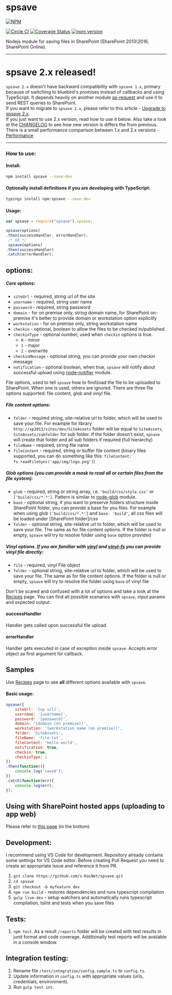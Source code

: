 # spsave

[![NPM](https://nodei.co/npm/spsave.png?mini=true)](https://nodei.co/npm/spsave/)

[![Circle CI](https://circleci.com/gh/s-KaiNet/spsave/tree/master.svg?style=shield&circle-token=07b67ce9b17508e7f4f2a75f6a2e3907260c2fc5)](https://circleci.com/gh/s-KaiNet/spsave/tree/master)
[![Coverage Status](https://coveralls.io/repos/github/s-KaiNet/spsave/badge.svg?branch=master)](https://coveralls.io/github/s-KaiNet/spsave?branch=master)
[![npm version](https://badge.fury.io/js/spsave.svg)](https://badge.fury.io/js/spsave)

Nodejs module for saving files in SharePoint (SharePoint 2013\2016, SharePoint Online).

----------
# spsave 2.x released!
`spsave 2.x` doesn't have backward compatibility with `spsave 1.x`, primary because of switching to bluebird's promises instead of callbacks and using TypeScript. It depends heavily on another module [sp-request](https://github.com/s-KaiNet/sp-request) and use it to send REST queries to SharePoint.  
If you want to migrate to `spsave 2.x`, please refer to this article - [Upgrade to spsave 2.x](https://github.com/s-KaiNet/spsave/tree/master/docs/UpgradeToSPSave2.md).  
If you just want to use 2.x version, read how to use it below.
Also take a look at the [CHANGELOG](https://github.com/s-KaiNet/spsave/tree/master/docs/CHANGELOG.md) to see how new version is differs the from previous.  
There is a small performance comparison between 1.x and 2.x versions - [Performance](https://github.com/s-KaiNet/spsave/tree/master/docs/PerformanceComparison.md)

---

### How to use:
#### Install:
```bash
npm install spsave --save-dev
```
#### Optionally install definitions if you are developing with TypeScript:
```bash
typings install npm:spsave --save-dev
```
#### Usage:
```javascript
var spsave = require("spsave").spsave;

spsave(options)
.then(successHandler, errorHandler);
 /* OR */
 spsave(options)
.then(successHandler)
.catch(errorHandler);
```

## options:
##### Core options:
- `siteUrl` - required, string url of the site
- `username` - required, string user name
- `password` - required, string password
- `domain` - for on premise only, string domain name, for SharePoint on-premise it's better to provide domain or workstation option explicitly
- `workstation` - for on premise only, string workstation name
- `checkin` - optional, boolean to allow the files to be checked in/published.
- `checkinType` - optional number, used when `checkin` options is true.
    - `0` - minor
    - `1` - major
    - `2` - overwrite
- `checkinMessage` - optional string, you can provide your own checkin message
- `notification` - optional boolean, when true, `spsave` will notify about successful upload using [node-notifier](https://github.com/mikaelbr/node-notifier) module.

File options, used to tell `spsave` how to find\load the file to be uploaded to SharePoint. When one is used, others are ignored. There are three file options supported: file content, glob and vinyl file.
##### File content options:
- `folder` - required string, site-relative url to folder, which will be used to save your file. For example for library `http://sp2013/sites/dev/SiteAssets` folder will be equal to `SiteAssets`, `SiteAssets/subfolder` for sub folder. If the folder doesn't exist, `spsave` will create that folder and all sub folders if required (full hierarchy)
- `fileName` - required, string file name
- `fileContent` - required, string or buffer file content (binary files supported, you can do something like this: `fileContent: fs.readFileSync('app/img/logo.png')`)

##### Glob options (you can provide a mask to read all or certain files from the file system):
- `glob` - required, string or string array, i.e. `'build/css/style.css'` or `['build/css/*.*']`. Pattern is similar to [node-glob](https://github.com/isaacs/node-glob) module.
- `base` - optional string, if you want to preserve folders structure inside SharePoint folder, you can provide a base for you files. For example when using glob `['build/css/*.*']` and `base: 'build'`, all css files will be loaded under [SharePoint folder]/css
- `folder` - optional string, site-relative url to folder, which will be used to save your file. The same as for file content options. If the folder is null or empty, `spsave` will try to resolve folder using `base` option provided

##### Vinyl options. If you are familiar with [vinyl](https://github.com/gulpjs/vinyl) and [vinyl-fs](https://github.com/gulpjs/vinyl-fs) you can provide vinyl file directly:
- `file` - required, vinyl File object
- `folder` - optional string, site-relative url to folder, which will be used to save your file. The same as for file content options. If the folder is null or empty, `spsave` will try to resolve the folder using `base` of vinyl file

Don't be scared and confused with a lot of options and take a look at the [Recipes](https://github.com/s-KaiNet/spsave/tree/master/docs/Recipes.md) page. You can find all possible scenarios with `spsave`, input params and expected output.
#### successHandler
Handler gets called upon successful file upload.
#### errorHandler
Handler gets executed in case of exception inside `spsave`. Accepts error object as first argument for callback.

## Samples
Use [Recipes](https://github.com/s-KaiNet/spsave/tree/master/docs/Recipes.md) page to see **all** different options available with `spsave`.
#### Basic usage:
```javascript
spsave({
	siteUrl: '[sp url]',
    username: '[username]',
    password: '[password]',
    domain: '[domain (on premise)]',
    workstation: '[workstation name (on premise)]',
    folder: 'SiteAssets',
    fileName: 'file.txt',
    fileContent: 'hello world',
	notification: true,
	checkin: true,
	checkinType: 1
})
.then(function(){
	console.log('saved');
})
.catch(function(err){
	console.log(err);
});
```
## Using with SharePoint hosted apps (uploading to app web)
Please refer to [this page](https://github.com/s-KaiNet/spsave/tree/master/docs/UpgradeToSPSave2.md) (in the bottom) 

## Development:
I recommend using VS Code for development. Repository already contains some settings for VS Code editor.
Before creating Pull Request you need to create an appropriate issue and reference it from PR.
1. `git clone https://github.com/s-KaiNet/spsave.git`
2. `cd spsave`
3. `git checkout -b myfeature dev`
4. `npm run build` - restores dependencies and runs typescript compilation
5. `gulp live-dev` - setup watchers and automatically runs typescript compilation, tslint and tests when you save files

## Tests:
1. `npm test`. As a result `/reports` folder will be created with test results in junit format and code coverage. Additionally test reports will be available in a console window.

## Integration testing:
1. Rename file `/test/integration/config.sample.ts` to `config.ts`.
2. Update information in `config.ts` with appropriate values (urls, credentials, environment).
3. Run `gulp test-int`.
